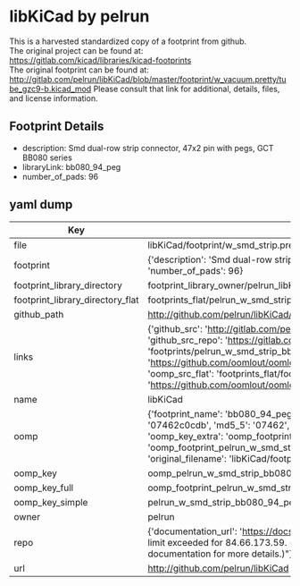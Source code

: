 # libKiCad by pelrun  
This is a harvested standardized copy of a footprint from github.  
The original project can be found at:  
https://gitlab.com/kicad/libraries/kicad-footprints  
The original footprint can be found at:
http://gitlab.com/pelrun/libKiCad/blob/master/footprint/w_vacuum.pretty/tube_gzc9-b.kicad_mod
Please consult that link for additional, details, files, and license information.  
## Footprint Details
* description: Smd dual-row strip connector, 47x2 pin with pegs, GCT BB080 series  
* libraryLink: bb080_94_peg  
* number_of_pads: 96  
## yaml dump  
| Key | Value |  
| --- | --- |  
| file | libKiCad/footprint/w_smd_strip.pretty/bb080_94_peg.kicad_mod |  
| footprint | {'description': 'Smd dual-row strip connector, 47x2 pin with pegs, GCT BB080 series', 'libraryLink': 'bb080_94_peg', 'number_of_pads': 96} |  
| footprint_library_directory | footprint_library_owner/pelrun_libKiCad |  
| footprint_library_directory_flat | footprints_flat/pelrun_w_smd_strip_bb080_94_peg/working |  
| github_path | http://github.com/pelrun/libKiCad/blob/master/footprint/w_smd_strip.pretty/bb080_94_peg.kicad_mod |  
| links | {'github_src': 'http://gitlab.com/pelrun/libKiCad/blob/master/footprint/w_vacuum.pretty/tube_gzc9-b.kicad_mod', 'github_src_repo': 'https://gitlab.com/kicad/libraries/kicad-footprints', 'oomp_bot': 'footprints/pelrun_w_smd_strip_bb080_94_peg/working', 'oomp_bot_github': 'https://github.com/oomlout/oomlout_oomp_footprint_bot/tree/main/footprints/pelrun_w_smd_strip_bb080_94_peg/working', 'oomp_src_flat': 'footprints_flat/footprints_flat/pelrun_w_smd_strip_bb080_94_peg/working', 'oomp_src_flat_github': 'https://github.com/oomlout/oomlout_oomp_footprint_src/tree/main/footprints_flat/pelrun_w_smd_strip_bb080_94_peg/working'} |  
| name | libKiCad |  
| oomp | {'footprint_name': 'bb080_94_peg', 'library_name': 'w_smd_strip', 'md5': '07462c0cdbf8fddd147837458f8c2a09', 'md5_10': '07462c0cdb', 'md5_5': '07462', 'md5_6': '07462c', 'oomp_key': 'oomp_pelrun_w_smd_strip_bb080_94_peg', 'oomp_key_extra': 'oomp_footprint_pelrun_w_smd_strip_bb080_94_peg', 'oomp_key_full': 'oomp_footprint_pelrun_w_smd_strip_bb080_94_peg_07462c', 'oomp_key_simple': 'pelrun_w_smd_strip_bb080_94_peg', 'original_filename': 'libKiCad/footprint/w_smd_strip.pretty/bb080_94_peg.kicad_mod', 'owner_name': 'pelrun'} |  
| oomp_key | oomp_pelrun_w_smd_strip_bb080_94_peg |  
| oomp_key_full | oomp_footprint_pelrun_w_smd_strip_bb080_94_peg |  
| oomp_key_simple | pelrun_w_smd_strip_bb080_94_peg |  
| owner | pelrun |  
| repo | {'documentation_url': 'https://docs.github.com/rest/overview/resources-in-the-rest-api#rate-limiting', 'message': "API rate limit exceeded for 84.66.173.59. (But here's the good news: Authenticated requests get a higher rate limit. Check out the documentation for more details.)"} |  
| url | http://github.com/pelrun/libKiCad |  

